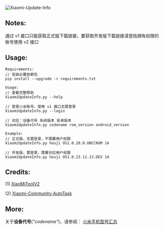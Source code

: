 ![Xiaomi-Update-Info](https://socialify.git.ci/YuKongA/Xiaomi-Update-Info/image?description=1&descriptionEditable=%E4%B8%80%E4%B8%AA%E7%AE%80%E5%8D%95%E7%9A%84%20HyperOS%2FMIUI%20%E6%9B%B4%E6%96%B0%E9%93%BE%E6%8E%A5%E8%8E%B7%E5%8F%96%E8%84%9A%E6%9C%AC&font=Inter&language=1&name=1&owner=1&pattern=Plus&theme=Auto)

## Notes:

通过 v1 接口只能获取正式版下载链接，要获取开发版下载链接请登陆拥有权限的账号使用 v2 接口

## Usage:
```
Requirements: 
// 安装必要依赖包
pip install --upgrade -r requirements.txt 

Usage:
// 查看完整帮助
XiaomiUpdateInfo.py --help

// 登录小米账号，使用 v1 接口无需登录
XiaomiUpdateInfo.py --login

// 对应：设备代号 系统版本 安卓版本
XiaomiUpdateInfo.py codename rom_version android_version

Example:
// 正式版，无需登录，不需要用户权限
XiaomiUpdateInfo.py houji OS1.0.20.0.UNCCNXM 14

// 开发版，需登录，需要对应用户权限
XiaomiUpdateInfo.py houji OS1.0.23.11.13.DEV 14
```

## Credits:

(1) [XiaoMiToolV2](https://github.com/francescotescari/XiaoMiToolV2)

(2) [Xiaomi-Community-AutoTask](https://github.com/CMDQ8575/Xiaomi-Community-AutoTask)

## More:

关于**设备代号**(_"codename"_)，请参阅：
[小米手机型号汇总](https://github.com/KHwang9883/MobileModels/blob/master/brands/xiaomi.md)